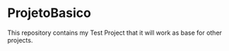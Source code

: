 # ProjetoBasico
This repository contains my Test Project that it will work as base for other projects.
